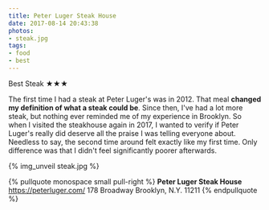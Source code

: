 ```yaml
---
title: Peter Luger Steak House
date: 2017-08-14 20:43:38
photos:
- steak.jpg
tags:
- food
- best
---
```

Best Steak
★★★
<!-- More -->

The first time I had a steak at Peter Luger's was in 2012. That meal **changed my definition of what a steak could be**. Since then, I've had a lot more steak, but nothing ever reminded me of my experience in Brooklyn. So when I visited the steakhouse again in 2017, I wanted to verify if Peter Luger's really did deserve all the praise I was telling everyone about. Needless to say, the second time around felt exactly like my first time. Only difference was that I didn't feel significantly poorer afterwards.

{% img_unveil steak.jpg %}

{% pullquote monospace small pull-right %}
**Peter Luger Steak House**
https://peterluger.com/
178 Broadway
Brooklyn, N.Y. 11211
{% endpullquote %}
